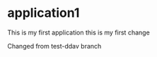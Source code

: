 
# application1
This is my first application
this is my first change

Changed from test-ddav branch
